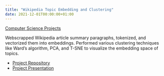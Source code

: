 ```yaml
---
title: "Wikipedia Topic Embedding and Clustering"
date: 2021-12-01T00:00:00+01:00
---
```


[Computer Science Projects](/projects/computer-science/) 

Webscrapped Wikipedia article summary paragraphs, tokenized, and vectorized them into embeddings. Performed various clustering techniques like Ward’s algorithm, PCA, and T-SNE to visualize the embedding space of topics.

- [Project Repository](https://github.com/yao-creative/Wiki-clustering-ml)
- [Project Presentation](https://docs.google.com/presentation/d/12Vt0NeoXzaz1KKLkKPuUIuB09F1cMvQuK9Cyh2dIVbo/edit#slide=id.g1282319cf70_0_0)
